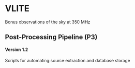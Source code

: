 # VLITE
Bonus observations of the sky at 350 MHz

## Post-Processing Pipeline (P3)
#### Version 1.2
Scripts for automating source extraction and database storage
